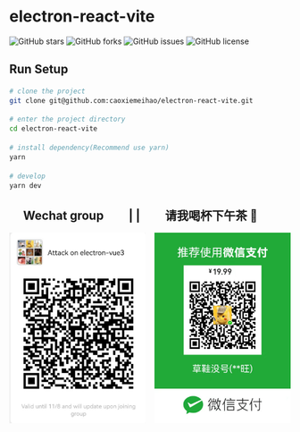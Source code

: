 # electron-react-vite

![GitHub stars](https://img.shields.io/github/stars/caoxiemeihao/electron-react-vite?color=fa6470&style=flat)
![GitHub forks](https://img.shields.io/github/forks/caoxiemeihao/electron-react-vite?style=flat)
![GitHub issues](https://img.shields.io/github/issues/caoxiemeihao/electron-react-vite?style=flat)
![GitHub license](https://img.shields.io/github/license/caoxiemeihao/electron-react-vite?style=flat)

## Run Setup

  ```bash
  # clone the project
  git clone git@github.com:caoxiemeihao/electron-react-vite.git

  # enter the project directory
  cd electron-react-vite

  # install dependency(Recommend use yarn)
  yarn

  # develop
  yarn dev
  ```

## &nbsp;&nbsp;&nbsp;&nbsp; Wechat group &nbsp;&nbsp;&nbsp;&nbsp;&nbsp;&nbsp;&nbsp; | | &nbsp;&nbsp;&nbsp;&nbsp;&nbsp;&nbsp;&nbsp; 请我喝杯下午茶 🥳
<div style="display:flex;">
  <img width="244px" src="https://raw.githubusercontent.com/caoxiemeihao/blog/main/assets/wechat/group/qrcode.jpg" />
  &nbsp;&nbsp;&nbsp;&nbsp;
  <img width="244px" src="https://raw.githubusercontent.com/caoxiemeihao/blog/main/assets/wechat/%24qrcode/%2419.99.png" />
</div>
